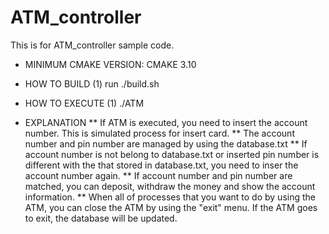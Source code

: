 # ATM_controller
This is for ATM_controller sample code.

* MINIMUM CMAKE VERSION: CMAKE 3.10

* HOW TO BUILD
(1) run ./build.sh

* HOW TO EXECUTE
(1) ./ATM

* EXPLANATION
** If ATM is executed, you need to insert the account number. This is simulated process for insert card. 
** The account number and pin number are managed by using the database.txt
** If account number is not belong to database.txt or inserted pin number is different with the that stored in database.txt, you need to inser the account number again.
** If account number and pin number are matched, you can deposit, withdraw the money and show the account information. 
** When all of processes that you want to do by using the ATM, you can close the ATM by using the "exit" menu. If the ATM goes to exit, the database will be updated.
